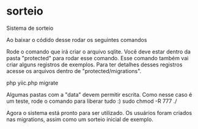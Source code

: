 # sorteio

Sistema de sorteio

Ao baixar o códido desse rodar os seguintes comandos

Rode o comando que irá criar o arquivo sqlite. Você deve estar dentro da pasta "protected" para rodar esse comando. Esse comando também vai criar alguns registros de exemplos. Para ter detalhes desses registros acesse os arquivos dentro de "protected/migrations".  

php yiic.php migrate


Algumas pastas com a "data" devem permitir escrita. Como nesse caso é um teste, rode o comando para liberar tudo :)
sudo chmod -R 777 ./


Agora o sistema está pronto para ser utilizado. Os usuários foram criados nas migrations, assim como um sorteio inicial de exemplo.
